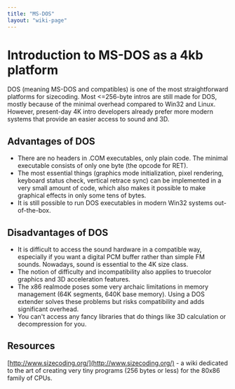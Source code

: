 ```yaml
---
title: "MS-DOS"
layout: "wiki-page"
---
```


# Introduction to MS-DOS as a 4kb platform

DOS (meaning MS-DOS and compatibles) is one of the most straightforward platforms for sizecoding. Most <=256-byte intros are still made for DOS, mostly because of the minimal overhead compared to Win32 and Linux. However, present-day 4K intro developers already prefer more modern systems that provide an easier access to sound and 3D.

## Advantages of DOS

*   There are no headers in .COM executables, only plain code. The minimal executable consists of only one byte (the opcode for RET).
*   The most essential things (graphics mode initialization, pixel rendering, keyboard status check, vertical retrace sync) can be implemented in a very small amount of code, which also makes it possible to make graphical effects in only some tens of bytes.
*   It is still possible to run DOS executables in modern Win32 systems out-of-the-box.

## Disadvantages of DOS

*   It is difficult to access the sound hardware in a compatible way, especially if you want a digital PCM buffer rather than simple FM sounds. Nowadays, sound is essential to the 4K size class.
*   The notion of difficulty and incompatibility also applies to truecolor graphics and 3D acceleration features.
*   The x86 realmode poses some very archaic limitations in memory management (64K segments, 640K base memory). Using a DOS extender solves these problems but risks compatibility and adds significant overhead.
*   You can't access any fancy libraries that do things like 3D calculation or decompression for you.

## Resources

[http://www.sizecoding.org/](http://www.sizecoding.org/) - a wiki dedicated to the art of creating very tiny programs (256 bytes or less) for the 80x86 family of CPUs.
